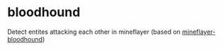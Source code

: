 # bloodhound
Detect entites attacking each other in mineflayer (based on [mineflayer-bloodhound](https://github.com/Nixes/mineflayer-bloodhound))
